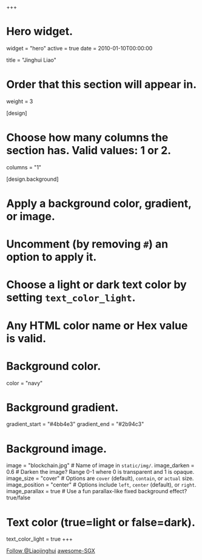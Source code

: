 +++
# Hero widget.
widget = "hero"
active = true
date = 2010-01-10T00:00:00

title = "Jinghui Liao"

# Order that this section will appear in.
weight = 3

[design]
  # Choose how many columns the section has. Valid values: 1 or 2.
  columns = "1"

[design.background]
  # Apply a background color, gradient, or image.
  #   Uncomment (by removing `#`) an option to apply it.
  #   Choose a light or dark text color by setting `text_color_light`.
  #   Any HTML color name or Hex value is valid.

  # Background color.
  color = "navy"
  
  # Background gradient.
  gradient_start = "#4bb4e3"
  gradient_end = "#2b94c3"
  
  # Background image.
  image = "blockchain.jpg"  # Name of image in `static/img/`.
  image_darken = 0.6  # Darken the image? Range 0-1 where 0 is transparent and 1 is opaque.
  image_size = "cover"  #  Options are `cover` (default), `contain`, or `actual` size.
  image_position = "center"  # Options include `left`, `center` (default), or `right`.
  image_parallax = true  # Use a fun parallax-like fixed background effect? true/false

  # Text color (true=light or false=dark).
  text_color_light = true
+++
<!-- Place this tag in your head or just before your close body tag. -->
<script async defer src="https://buttons.github.io/buttons.js"></script>

<div >
<!-- Place this tag where you want the button to render. -->
<a class="github-button" href="https://github.com/Liaojinghui" data-color-scheme="no-preference: light; light: light; dark: dark;" aria-label="Follow @Liaojinghui on GitHub">Follow @Liaojinghui</a>
<!-- Place this tag where you want the button to render. -->
<a class="github-button" href="https://github.com/Liaojinghui/awesome-sgx" data-color-scheme="no-preference: light; light: light; dark: dark;" data-show-count="true" aria-label="Star Liaojinghui/awesome-sgx on GitHub">awesome-SGX</a>
  </div>
